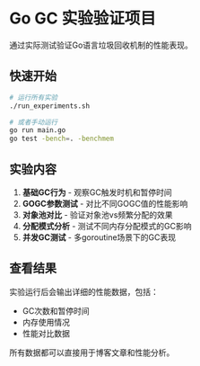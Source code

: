# Go GC 实验验证项目

通过实际测试验证Go语言垃圾回收机制的性能表现。

## 快速开始

```bash
# 运行所有实验
./run_experiments.sh

# 或者手动运行
go run main.go
go test -bench=. -benchmem
```

## 实验内容

1. **基础GC行为** - 观察GC触发时机和暂停时间
2. **GOGC参数测试** - 对比不同GOGC值的性能影响  
3. **对象池对比** - 验证对象池vs频繁分配的效果
4. **分配模式分析** - 测试不同内存分配模式的GC影响
5. **并发GC测试** - 多goroutine场景下的GC表现

## 查看结果

实验运行后会输出详细的性能数据，包括：
- GC次数和暂停时间
- 内存使用情况
- 性能对比数据

所有数据都可以直接用于博客文章和性能分析。